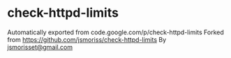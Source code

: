 # check-httpd-limits
Automatically exported from code.google.com/p/check-httpd-limits
Forked from https://github.com/jsmoriss/check-httpd-limits
By jsmorisset@gmail.com

